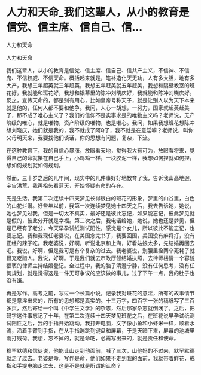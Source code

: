 # 人力和天命_我们这辈人，从小的教育是信党、信主席、信自己、信...

人力和天命

人力和天命

我们这辈人，从小的教育是信党、信主席、信自己、信共产主义，不信神、不信鬼、不信权威、不信天命。概括起来就是，笔补造化天无功，人有多大胆，地有多大产，我想三年超英就三年超英，我想五年赶美就五年赶美，我想和隔壁教室的班花好，我就能和班花好，我想和银幕里的陈冲刘晓庆好，我就能和陈冲刘晓庆好。反之，宣传天命的，都是别有用心，比如皇帝号称天子，就是让别人以为天下本来就是他的，任何人都不要和他争。我问，人心一胡想，一努力，国家就超英赶美了，那不成了唯心主义了？我们的信仰不是实事求是的唯物主义吗？老师说，无产阶级的唯心，就是唯物，资产阶级的唯物，也是唯心。我问，如果我想班花想陈冲想刘晓庆，她们就是我的，我不就成了阿Q了，我不就是在意淫嘛？老师说，叫你父母明天来，我要找他们谈话，你的思想有问题，复杂，下流。

在这种教育下，我的自信心暴涨，放眼看天地，觉得我大有可为，放眼看将来，觉得自己的命就攥在自己手上，小鸡鸡一样，一块胶泥一样，我想如何捏就如何捏，想如何规划就如何规划。

然而，三十岁之后的几年间，现实中的几件事好好地教育了我，告诉我山高地迥，宇宙洪荒，我再抬头看蓝天，开始怀疑有命的存在。

先是生活。我第二次连续十四天梦见长得很白的班花的形象，梦里的山谷里，白色的山花烂漫。好些年以前，我第一次连续梦见她十四天之后，我去告诉她，她说，她也梦见过我，但是一切太不真实，最好还是彼此忘记，如果能忘记，彼此梦见就是假的，彼此分开就是幸福。第二次之后，我电话给她，她说，她也还是梦见，但是已经有了老公，今天早孕试纸测试阳性，感觉是个女儿，所以彼此不能忘记，也要忘记。我和我现任老婆说，在美国念完书了，我要回国，美国没有麻将打，没有正经的辣子吃。我老婆说，好啊，听说北京和上海，好看姑娘太多，先结婚再回去吧。我说，好啊，但是我可是有个复杂的过去。我老婆说，别腰里拴两个死耗子就冒充老猎人。我说，好啊。于是我们就去市政厅领结婚执照，去律师楼请一个容貌猥亵的律师主持结婚登记。全过程中，我的脑子清澄宁静，没有任何思考，没有任何规划，就是觉得这是一件无可争议的应该做的事儿，过了下午一点，我的肚子也没有饿。

再是写作。高考之前，写过一个长篇小说，记录我对班花的意淫，所有的故事情节都是意淫出来的，所有的思想都是真实的。十三万字，四百字一张的稿纸写了三百多页，然后寄给一个叫《中学生文学》的杂志，然后那家杂志就倒闭了。之后，把码字这件事忘记了十年，在第二次连续十四天梦见班花之后，在班花说早孕试纸测试阳性之后，我的手指开始跳动。我打开电脑，文字像小鱼和小虾米一样，顺着水流，沿着手臂到手指，在从手指蹦跳到键盘和屏幕，于是天暗下来，屏幕的池塘里雨打残荷。我想，忘不掉的，就是命吧，必需写出来的，就是责任和使命。

穆罕默德和信徒说，他能让山走到他面前，喊了三次，山他妈的不过来，默罕默德就走了过去。老婆是命，写作是命，他们如果不走到我的面前，我就带着鲜花，戒指和手提电脑走过去，这是不是就是所谓的认命？